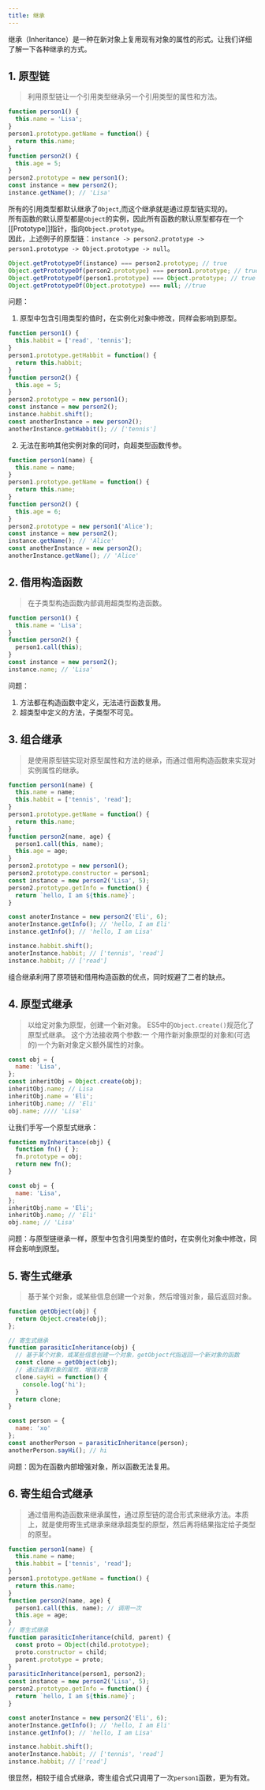 ```yaml
---
title: 继承
---
```

继承（Inheritance）是一种在新对象上复用现有对象的属性的形式。让我们详细了解一下各种继承的方式。
<!-- more -->
## 1. 原型链
>利用原型链让一个引用类型继承另一个引用类型的属性和方法。  
```js
function person1() {
  this.name = 'Lisa';
}
person1.prototype.getName = function() {
  return this.name;
}
function person2() {
  this.age = 5;
}
person2.prototype = new person1();
const instance = new person2();
instance.getName(); // 'Lisa'
```
所有的引用类型都默认继承了`Object`,而这个继承就是通过原型链实现的。  
所有函数的默认原型都是`Object`的实例，因此所有函数的默认原型都存在一个[[Prototype]]指针，指向`Object.prototype`。  
因此，上述例子的原型链：`instance -> person2.prototype -> person1.prototype -> Object.prototype -> null`。
```js
Object.getPrototypeOf(instance) === person2.prototype; // true
Object.getPrototypeOf(person2.prototype) === person1.prototype; // true
Object.getPrototypeOf(person1.prototype) === Object.prototype; // true
Object.getPrototypeOf(Object.prototype) === null; //true
```
问题：
1. 原型中包含引用类型的值时，在实例化对象中修改，同样会影响到原型。
```js
function person1() {
  this.habbit = ['read', 'tennis'];
}
person1.prototype.getHabbit = function() {
  return this.habbit;
}
function person2() {
  this.age = 5;
}
person2.prototype = new person1();
const instance = new person2();
instance.habbit.shift();
const anotherInstance = new person2();
anotherInstance.getHabbit(); // ['tennis']
```
2. 无法在影响其他实例对象的同时，向超类型函数传参。  
```js
function person1(name) {
  this.name = name;
}
person1.prototype.getName = function() {
  return this.name;
}
function person2() {
  this.age = 6;
}
person2.prototype = new person1('Alice');
const instance = new person2();
instance.getName(); // 'Alice'
const anotherInstance = new person2();
anotherInstance.getName(); // 'Alice'
```
## 2. 借用构造函数
> 在子类型构造函数内部调用超类型构造函数。
```js
function person1() {
  this.name = 'Lisa';
}
function person2() {
  person1.call(this);
}
const instance = new person2();
instance.name; // 'Lisa'
```
问题：
1. 方法都在构造函数中定义，无法进行函数复用。
2. 超类型中定义的方法，子类型不可见。 

## 3. 组合继承
>是使用原型链实现对原型属性和方法的继承，而通过借用构造函数来实现对实例属性的继承。

```js
function person1(name) {
  this.name = name;
  this.habbit = ['tennis', 'read'];
}
person1.prototype.getName = function() {
  return this.name;
}
function person2(name, age) {
  person1.call(this, name);
  this.age = age;
}
person2.prototype = new person1();
person2.prototype.constructor = person1;
const instance = new person2('Lisa', 5);
person2.prototype.getInfo = function() {
  return `hello, I am ${this.name}`;
}

const anoterInstance = new person2('Eli', 6);
anoterInstance.getInfo(); // 'hello, I am Eli'
instance.getInfo(); // 'hello, I am Lisa'

instance.habbit.shift();
anoterInstance.habbit; // ['tennis', 'read']
instance.habbit; // ['read']
```
组合继承利用了原项链和借用构造函数的优点，同时规避了二者的缺点。
## 4. 原型式继承
>以给定对象为原型，创建一个新对象。
ES5中的`Object.create()`规范化了原型式继承。
这个方法接收两个参数:一 个用作新对象原型的对象和(可选的)一个为新对象定义额外属性的对象。
```js
const obj = {
  name: 'Lisa',
};
const inheritObj = Object.create(obj);
inheritObj.name; // Lisa
inheritObj.name = 'Eli';
inheritObj.name; // 'Eli'
obj.name; //// 'Lisa'
```
让我们手写一个原型式继承：
```js
function myInheritance(obj) {
  function fn() { };
  fn.prototype = obj;
  return new fn();
}

const obj = {
  name: 'Lisa',
};
inheritObj.name = 'Eli';
inheritObj.name; // 'Eli'
obj.name; // 'Lisa'
```
问题：与原型链继承一样，原型中包含引用类型的值时，在实例化对象中修改，同样会影响到原型。

## 5. 寄生式继承
> 基于某个对象，或某些信息创建一个对象，然后增强对象，最后返回对象。  
```js
function getObject(obj) {
  return Object.create(obj);
};

// 寄生式继承 
function parasiticInheritance(obj) {
  // 基于某个对象，或某些信息创建一个对象，getObject代指返回一个新对象的函数
  const clone = getObject(obj);
  // 通过设置对象的属性，增强对象
  clone.sayHi = function() {
    console.log('hi');
  }
  return clone;
}

const person = {
  name: 'xo'
};
const anotherPerson = parasiticInheritance(person);
anotherPerson.sayHi(); // hi
```
问题：因为在函数内部增强对象，所以函数无法复用。

## 6. 寄生组合式继承
> 通过借用构造函数来继承属性，通过原型链的混合形式来继承方法。本质上，就是使用寄生式继承来继承超类型的原型，然后再将结果指定给子类型的原型。
```js
function person1(name) {
  this.name = name;
  this.habbit = ['tennis', 'read'];
}
person1.prototype.getName = function() {
  return this.name;
}
function person2(name, age) {
  person1.call(this, name); // 调用一次
  this.age = age;
}
// 寄生式继承
function parasiticInheritance(child, parent) {
  const proto = Object(child.prototype);
  proto.constructor = child;
  parent.prototype = proto;
}
parasiticInheritance(person1, person2);
const instance = new person2('Lisa', 5);
person2.prototype.getInfo = function() {
  return `hello, I am ${this.name}`;
}

const anoterInstance = new person2('Eli', 6);
anoterInstance.getInfo(); // 'hello, I am Eli'
instance.getInfo(); // 'hello, I am Lisa'

instance.habbit.shift();
anoterInstance.habbit; // ['tennis', 'read']
instance.habbit; // ['read']
```
很显然，相较于组合式继承，寄生组合式只调用了一次`person1`函数，更为有效。
